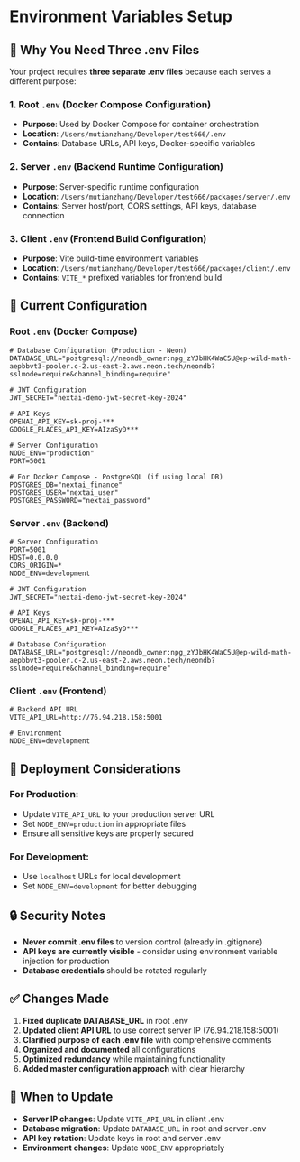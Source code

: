 # Environment Variables Setup

## 📁 **Why You Need Three .env Files**

Your project requires **three separate .env files** because each serves a different purpose:

### **1. Root `.env`** (Docker Compose Configuration)
- **Purpose**: Used by Docker Compose for container orchestration
- **Location**: `/Users/mutianzhang/Developer/test666/.env`
- **Contains**: Database URLs, API keys, Docker-specific variables

### **2. Server `.env`** (Backend Runtime Configuration)
- **Purpose**: Server-specific runtime configuration
- **Location**: `/Users/mutianzhang/Developer/test666/packages/server/.env`
- **Contains**: Server host/port, CORS settings, API keys, database connection

### **3. Client `.env`** (Frontend Build Configuration)
- **Purpose**: Vite build-time environment variables
- **Location**: `/Users/mutianzhang/Developer/test666/packages/client/.env`
- **Contains**: `VITE_*` prefixed variables for frontend build

## 🔧 **Current Configuration**

### **Root `.env`** (Docker Compose)
```env
# Database Configuration (Production - Neon)
DATABASE_URL="postgresql://neondb_owner:npg_zYJbHK4WaC5U@ep-wild-math-aepbbvt3-pooler.c-2.us-east-2.aws.neon.tech/neondb?sslmode=require&channel_binding=require"

# JWT Configuration
JWT_SECRET="nextai-demo-jwt-secret-key-2024"

# API Keys
OPENAI_API_KEY=sk-proj-***
GOOGLE_PLACES_API_KEY=AIzaSyD***

# Server Configuration
NODE_ENV="production"
PORT=5001

# For Docker Compose - PostgreSQL (if using local DB)
POSTGRES_DB="nextai_finance"
POSTGRES_USER="nextai_user"
POSTGRES_PASSWORD="nextai_password"
```

### **Server `.env`** (Backend)
```env
# Server Configuration
PORT=5001
HOST=0.0.0.0
CORS_ORIGIN=*
NODE_ENV=development

# JWT Configuration
JWT_SECRET="nextai-demo-jwt-secret-key-2024"

# API Keys
OPENAI_API_KEY=sk-proj-***
GOOGLE_PLACES_API_KEY=AIzaSyD***

# Database Configuration
DATABASE_URL="postgresql://neondb_owner:npg_zYJbHK4WaC5U@ep-wild-math-aepbbvt3-pooler.c-2.us-east-2.aws.neon.tech/neondb?sslmode=require&channel_binding=require"
```

### **Client `.env`** (Frontend)
```env
# Backend API URL
VITE_API_URL=http://76.94.218.158:5001

# Environment
NODE_ENV=development
```

## 🚀 **Deployment Considerations**

### **For Production:**
- Update `VITE_API_URL` to your production server URL
- Set `NODE_ENV=production` in appropriate files
- Ensure all sensitive keys are properly secured

### **For Development:**
- Use `localhost` URLs for local development
- Set `NODE_ENV=development` for better debugging

## 🔒 **Security Notes**

- **Never commit .env files** to version control (already in .gitignore)
- **API keys are currently visible** - consider using environment variable injection for production
- **Database credentials** should be rotated regularly

## ✅ **Changes Made**

1. **Fixed duplicate DATABASE_URL** in root .env
2. **Updated client API URL** to use correct server IP (76.94.218.158:5001)
3. **Clarified purpose of each .env file** with comprehensive comments
4. **Organized and documented** all configurations
5. **Optimized redundancy** while maintaining functionality
6. **Added master configuration approach** with clear hierarchy

## 🔄 **When to Update**

- **Server IP changes**: Update `VITE_API_URL` in client .env
- **Database migration**: Update `DATABASE_URL` in root and server .env
- **API key rotation**: Update keys in root and server .env
- **Environment changes**: Update `NODE_ENV` appropriately
